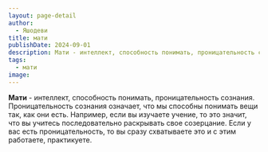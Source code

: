 ```yaml
---
layout: page-detail
author:
  - Яшодеви
title: мати
publishDate: 2024-09-01
description: Мати - интеллект, способность понимать, проницательность сознания. Проницательность сознания означает, что мы способны понимать вещи так, как они есть. Например, если вы изучаете учение, то это значит, что вы учитесь последовательно раскрывать свое созерцание. Если у вас есть проницательность, то вы сразу схватываете это и с этим работаете, практикуете.
tags:
  - мати
image:
---
```

**Мати** - интеллект, способность понимать, проницательность сознания. Проницательность сознания означает, что мы способны понимать вещи так, как они есть. Например, если вы изучаете учение, то это значит, что вы учитесь последовательно раскрывать свое созерцание. Если у вас есть проницательность, то вы сразу схватываете это и с этим работаете, практикуете.

